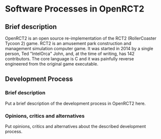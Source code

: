 # Software Processes in OpenRCT2

## Brief description
OpenRCT2 is an open source re-implementation of the RCT2 (RollerCoaster Tycoon 2) game. RCT2 is an amusement park construction and management simulation computer game.
It was started in 2014 by a single person, Ted "IntelOrca" John, and, at the time of writing, has 142 contributors.
The core language is C and it was painfully reverse engineered from the original game executable.

## Development Process
### Brief description
Put a brief description of the development process in OpenRCT2 here.

### Opinions, critics and alternatives
Put opinions, critics and alternatives about the described development process.

